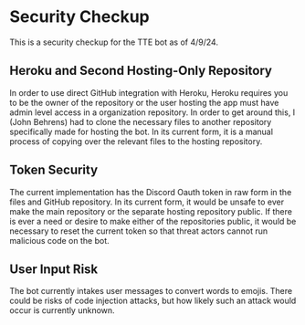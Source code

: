 # Security Checkup
This is a security checkup for the TTE bot as of 4/9/24.

## Heroku and Second Hosting-Only Repository
In order to use direct GitHub integration with Heroku, Heroku requires you to be the owner of the repository or the user hosting the app must have admin level access in a organization repository. In order to get around this, I (John Behrens) had to clone the necessary files to another repository specifically made for hosting the bot.  In its current form, it is a manual process of copying over the relevant files to the hosting repository.

## Token Security
The current implementation has the Discord Oauth token in raw form in the files and GitHub repository.  In its current form, it would be unsafe to ever make the main repository or the separate hosting repository public.  If there is ever a need or desire to make either of the repositories public, it would be necessary to reset the current token so that threat actors cannot run malicious code on the bot.

## User Input Risk
The bot currently intakes user messages to convert words to emojis.  There could be risks of code injection attacks, but how likely such an attack would occur is currently unknown.
